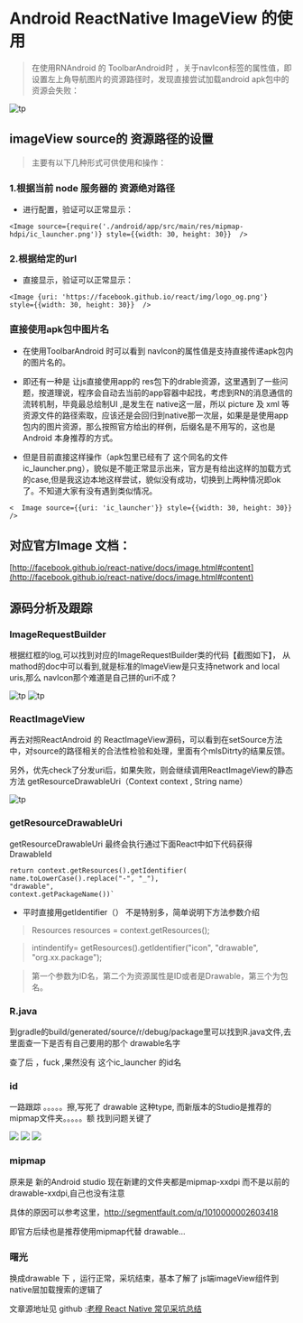 
# Android ReactNative ImageView 的使用

> 在使用RNAndroid 的 ToolbarAndroid时 ，关于navIcon标签的属性值，即设置左上角导航图片的资源路径时，发现直接尝试加载android apk包中的资源会失败：

![tp](http://s10.sinaimg.cn/mw690/001qH9BXgy6YmkDPml349&690)
## imageView source的 资源路径的设置
> 主要有以下几种形式可供使用和操作：

### 1.根据当前 node 服务器的 资源绝对路径
* 进行配置，验证可以正常显示：

`<Image source={require('./android/app/src/main/res/mipmap-hdpi/ic_launcher.png')} style={{width: 30, height: 30}}  />`
        


### 2.根据给定的url
* 直接显示，验证可以正常显示：

`<Image {uri: 'https://facebook.github.io/react/img/logo_og.png'} style={{width: 30, height: 30}}  />`
        
### 直接使用apk包中图片名

* 在使用ToolbarAndroid 时可以看到 navIcon的属性值是支持直接传递apk包内的图片名的。

* 即还有一种是 让js直接使用app的 res包下的drable资源，这里遇到了一些问题，按道理说，程序会自动去当前的app容器中起找，考虑到RN的消息通信的流转机制，毕竟最总绘制UI ,是发生在 native这一层，所以 picture 及 xml 等资源文件的路径索取，应该还是会回归到native那一次层，如果是是使用app包内的图片资源，那么按照官方给出的样例，后缀名是不用写的，这也是Android 本身推荐的方式。

* 但是目前直接这样操作（apk包里已经有了 这个同名的文件ic_launcher.png），貌似是不能正常显示出来，官方是有给出这样的加载方式的case,但是我这边本地这样尝试，貌似没有成功，切换到上两种情况即ok了。不知道大家有没有遇到类似情况。

`<  Image source={{uri: 'ic_launcher'}} style={{width: 30, height: 30}} />`


## 对应官方Image 文档：
[http://facebook.github.io/react-native/docs/image.html#content](http://facebook.github.io/react-native/docs/image.html#content)


## 源码分析及跟踪

### ImageRequestBuilder
根据红框的log,可以找到对应的ImageRequestBuilder类的代码【截图如下】，
从mathod的doc中可以看到,就是标准的ImageView是只支持network and local uris,那么 navIcon那个难道是自己拼的uri不成？

![tp](http://s2.sinaimg.cn/mw690/001qH9BXgy6Ymmq55CNb1&690)
![tp](http://s15.sinaimg.cn/mw690/001qH9BXgy6Ymmq8j1Ace&690)




### ReactImageView
再去对照ReactAndroid 的 ReactImageView源码，可以看到在setSource方法中，对source的路径相关的合法性检验和处理，里面有个mIsDitrty的结果反馈。

另外，优先check了分发uri后，如果失败，则会继续调用ReactImageView的静态方法 getResourceDrawableUri（Context context , String name）

![tp](http://s10.sinaimg.cn/mw690/001qH9BXgy6YmmQzrJv59&690)

### getResourceDrawableUri
getResourceDrawableUri 最终会执行通过下面React中如下代码获得DrawableId

	return context.getResources().getIdentifier(
	name.toLowerCase().replace("-", "_"),
	"drawable",
	context.getPackageName())`

* 平时直接用getIdentifier（） 不是特别多，简单说明下方法参数介绍

> Resources resources = context.getResources();
 
>intindentify= getResources().getIdentifier("icon", "drawable", "org.xx.package");

> 第一个参数为ID名，第二个为资源属性是ID或者是Drawable，第三个为包名。 

### R.java
到gradle的build/generated/source/r/debug/package里可以找到R.java文件,去里面查一下是否有自己要用的那个 drawable名字

查了后 ，fuck ,果然没有 这个ic_launcher 的id名



### id
一路跟踪 。。。。。擦,写死了 drawable 这种type, 而新版本的Studio是推荐的mipmap文件夹。。。。。额 找到问题关键了

![](http://s11.sinaimg.cn/mw690/001qH9BXgy6YmoZpFLIba&690)
![](http://s1.sinaimg.cn/mw690/001qH9BXgy6YmoZutfq90&690)
![](http://s5.sinaimg.cn/mw690/001qH9BXgy6YmoZycRu64&690)



### mipmap
原来是 新的Android studio 现在新建的文件夹都是mipmap-xxdpi 而不是以前的drawable-xxdpi,自己也没有注意

具体的原因可以参考这里，http://segmentfault.com/q/1010000002603418

即官方后续也是推荐使用mipmap代替 drawable...

### 曙光
换成drawable 下 ，运行正常，采坑结束，基本了解了 js端imageView组件到native层加载搜索的逻辑了


文章源地址见 github :[老穆 React Native 常见采坑总结](https://github.com/yipengmu/ReactNative_Android_QA/blob/master/README.md)
